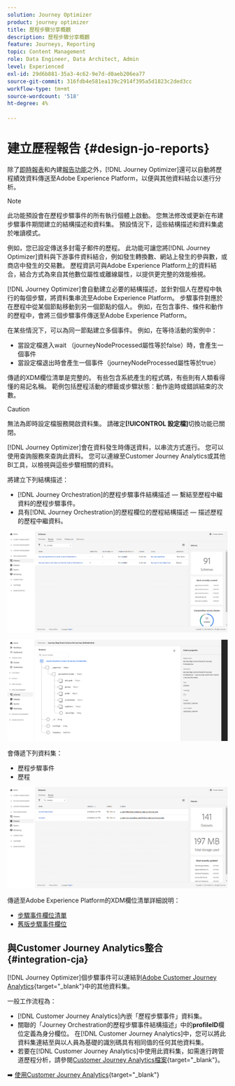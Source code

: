 ```yaml
---
solution: Journey Optimizer
product: journey optimizer
title: 歷程步驟分享概觀
description: 歷程步驟分享概觀
feature: Journeys, Reporting
topic: Content Management
role: Data Engineer, Data Architect, Admin
level: Experienced
exl-id: 29d6b881-35a3-4c62-9e7d-d0aeb206ea77
source-git-commit: 316fdb4e581ea139c2914f395a5d1823c2ded3cc
workflow-type: tm+mt
source-wordcount: '518'
ht-degree: 4%

---
```


# 建立歷程報告 {#design-jo-reports}

除了[即時報表](live-report.md)和內建[報告功能](report-gs-cja.md)之外，[!DNL Journey Optimizer]還可以自動將歷程績效資料傳送至Adobe Experience Platform，以便與其他資料結合以進行分析。

>[!NOTE]
>
>此功能預設會在歷程步驟事件的所有執行個體上啟動。 您無法修改或更新在布建步驟事件期間建立的結構描述和資料集。 預設情況下，這些結構描述和資料集處於唯讀模式。

例如，您已設定傳送多封電子郵件的歷程。 此功能可讓您將[!DNL Journey Optimizer]資料與下游事件資料結合，例如發生轉換數、網站上發生的參與數，或商店中發生的交易數。 歷程資訊可與Adobe Experience Platform上的資料結合，結合方式為來自其他數位屬性或離線屬性，以提供更完整的效能檢視。

[!DNL Journey Optimizer]會自動建立必要的結構描述，並針對個人在歷程中執行的每個步驟，將資料集串流至Adobe Experience Platform。 步驟事件對應於在歷程中從某個節點移動到另一個節點的個人。 例如，在包含事件、條件和動作的歷程中，會將三個步驟事件傳送至Adobe Experience Platform。

在某些情況下，可以為同一節點建立多個事件。 例如，在等待活動的案例中：

* 當設定檔進入wait （journeyNodeProcessed屬性等於false）時，會產生一個事件
* 當設定檔退出時會產生一個事件（journeyNodeProcessed屬性等於true）

傳遞的XDM欄位清單是完整的。 有些包含系統產生的程式碼，有些則有人類看得懂的易記名稱。 範例包括歷程活動的標籤或步驟狀態：動作逾時或錯誤結束的次數。

>[!CAUTION]
>
>無法為即時設定檔服務開啟資料集。 請確定&#x200B;**[!UICONTROL 設定檔]**&#x200B;切換功能已關閉。

[!DNL Journey Optimizer]會在資料發生時傳送資料，以串流方式進行。 您可以使用查詢服務來查詢此資料。 您可以連線至Customer Journey Analytics或其他BI工具，以檢視與這些步驟相關的資料。

將建立下列結構描述：

* [!DNL Journey Orchestration]的歷程步驟事件結構描述 — 繫結至歷程中繼資料的歷程步驟事件。
* 具有[!DNL Journey Orchestration]的歷程欄位的歷程結構描述 — 描述歷程的歷程中繼資料。

![](assets/sharing1.png)

![](assets/sharing2.png)

會傳遞下列資料集：

* 歷程步驟事件
* 歷程

![](assets/sharing3.png)

傳遞至Adobe Experience Platform的XDM欄位清單詳細說明：

* [步驟事件欄位清單](../reports/sharing-field-list.md)
* [舊版步驟事件欄位](../reports/sharing-legacy-fields.md)

## 與Customer Journey Analytics整合 {#integration-cja}

[!DNL Journey Optimizer]個步驟事件可以連結到[Adobe Customer Journey Analytics](https://experienceleague.adobe.com/docs/analytics-platform/using/cja-overview/cja-overview.html?lang=zh-Hant){target="_blank"}中的其他資料集。

一般工作流程為：

* [!DNL Customer Journey Analytics]內嵌「歷程步驟事件」資料集。
* 關聯的「Journey Orchestration的歷程步驟事件結構描述」中的&#x200B;**profileID**&#x200B;欄位定義為身分欄位。 在[!DNL Customer Journey Analytics]中，您可以將此資料集連結至與以人員為基礎的識別碼具有相同值的任何其他資料集。
* 若要在[!DNL Customer Journey Analytics]中使用此資料集，如需進行跨管道歷程分析，請參閱[Customer Journey Analytics檔案](https://experienceleague.adobe.com/docs/analytics-platform/using/cja-usecases/cross-channel.html){target="_blank"}。

➡️ [使用Customer Journey Analytics](cja-ajo.md){target="_blank"}
